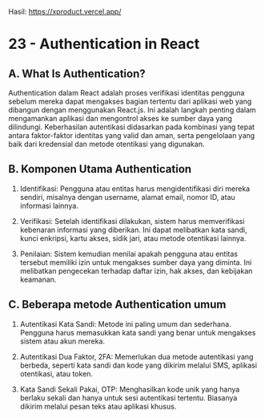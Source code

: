 Hasil: https://xproduct.vercel.app/

# 23 - Authentication in React

## A. What Is Authentication?

Authentication dalam React adalah proses verifikasi identitas pengguna sebelum mereka dapat mengakses bagian tertentu dari aplikasi web yang dibangun dengan menggunakan React.js. Ini adalah langkah penting dalam mengamankan aplikasi dan mengontrol akses ke sumber daya yang dilindungi. Keberhasilan autentikasi didasarkan pada kombinasi yang tepat antara faktor-faktor identitas yang valid dan aman, serta pengelolaan yang baik dari kredensial dan metode otentikasi yang digunakan.

## B. Komponen Utama Authentication

1. Identifikasi: Pengguna atau entitas harus mengidentifikasi diri mereka sendiri, misalnya dengan username, alamat email, nomor ID, atau informasi lainnya.

2. Verifikasi: Setelah identifikasi dilakukan, sistem harus memverifikasi kebenaran informasi yang diberikan. Ini dapat melibatkan kata sandi, kunci enkripsi, kartu akses, sidik jari, atau metode otentikasi lainnya.

3. Penilaian: Sistem kemudian menilai apakah pengguna atau entitas tersebut memiliki izin untuk mengakses sumber daya yang diminta. Ini melibatkan pengecekan terhadap daftar izin, hak akses, dan kebijakan keamanan.

## C. Beberapa metode Authentication umum

1. Autentikasi Kata Sandi: Metode ini paling umum dan sederhana. Pengguna harus memasukkan kata sandi yang benar untuk mengakses sistem atau akun mereka.

2. Autentikasi Dua Faktor, 2FA: Memerlukan dua metode autentikasi yang berbeda, seperti kata sandi dan kode yang dikirim melalui SMS, aplikasi otentikasi, atau token.

3. Kata Sandi Sekali Pakai, OTP: Menghasilkan kode unik yang hanya berlaku sekali dan hanya untuk sesi autentikasi tertentu. Biasanya dikirim melalui pesan teks atau aplikasi khusus.
